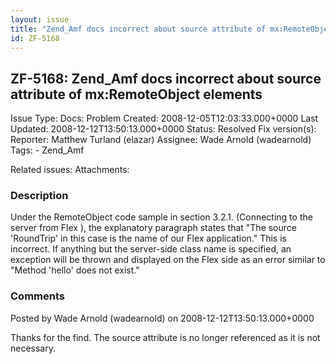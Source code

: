 ```yaml
---
layout: issue
title: "Zend_Amf docs incorrect about source attribute of mx:RemoteObject elements"
id: ZF-5168
---
```


ZF-5168: Zend\_Amf docs incorrect about source attribute of mx:RemoteObject elements
------------------------------------------------------------------------------------

 Issue Type: Docs: Problem Created: 2008-12-05T12:03:33.000+0000 Last Updated: 2008-12-12T13:50:13.000+0000 Status: Resolved Fix version(s): 
 Reporter:  Matthew Turland (elazar)  Assignee:  Wade Arnold (wadearnold)  Tags: - Zend\_Amf
 
 Related issues: 
 Attachments: 
### Description

Under the RemoteObject code sample in section 3.2.1. (Connecting to the server from Flex ), the explanatory paragraph states that "The source 'RoundTrip' in this case is the name of our Flex application." This is incorrect. If anything but the server-side class name is specified, an exception will be thrown and displayed on the Flex side as an error similar to "Method 'hello' does not exist."

 

 

### Comments

Posted by Wade Arnold (wadearnold) on 2008-12-12T13:50:13.000+0000

Thanks for the find. The source attribute is no longer referenced as it is not necessary.

 

 